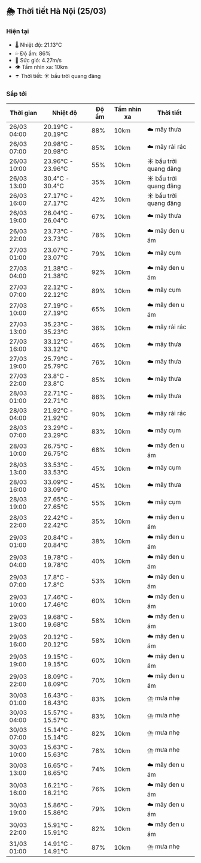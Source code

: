 ## 🌦️ Thời tiết Hà Nội (25/03)

### Hiện tại

- 🌡️ Nhiệt độ: 21.13℃
- 💦 Độ ẩm: 86%
- 💨 Sức gió: 4.27m/s
- 👁️ Tầm nhìn xa: 10km
- ☂️ Thời tiết: ☀️ bầu trời quang đãng

### Sắp tới

| Thời gian | Nhiệt độ | Độ ẩm | Tầm nhìn xa | Thời tiết |
| --- | --- | --- | --- | --- |
| 26/03 04:00 | 20.19℃ - 20.19℃ | 88% | 10km | ☁️ mây thưa |
| 26/03 07:00 | 20.98℃ - 20.98℃ | 85% | 10km | ☁️ mây rải rác |
| 26/03 10:00 | 23.96℃ - 23.96℃ | 55% | 10km | ☀️ bầu trời quang đãng |
| 26/03 13:00 | 30.4℃ - 30.4℃ | 35% | 10km | ☀️ bầu trời quang đãng |
| 26/03 16:00 | 27.17℃ - 27.17℃ | 42% | 10km | ☀️ bầu trời quang đãng |
| 26/03 19:00 | 26.04℃ - 26.04℃ | 67% | 10km | ☁️ mây thưa |
| 26/03 22:00 | 23.73℃ - 23.73℃ | 78% | 10km | ☁️ mây đen u ám |
| 27/03 01:00 | 23.07℃ - 23.07℃ | 79% | 10km | ☁️ mây cụm |
| 27/03 04:00 | 21.38℃ - 21.38℃ | 92% | 10km | ☁️ mây đen u ám |
| 27/03 07:00 | 22.12℃ - 22.12℃ | 89% | 10km | ☁️ mây cụm |
| 27/03 10:00 | 27.19℃ - 27.19℃ | 65% | 10km | ☁️ mây đen u ám |
| 27/03 13:00 | 35.23℃ - 35.23℃ | 36% | 10km | ☁️ mây rải rác |
| 27/03 16:00 | 33.12℃ - 33.12℃ | 46% | 10km | ☁️ mây thưa |
| 27/03 19:00 | 25.79℃ - 25.79℃ | 76% | 10km | ☁️ mây thưa |
| 27/03 22:00 | 23.8℃ - 23.8℃ | 85% | 10km | ☁️ mây thưa |
| 28/03 01:00 | 22.71℃ - 22.71℃ | 86% | 10km | ☁️ mây thưa |
| 28/03 04:00 | 21.92℃ - 21.92℃ | 90% | 10km | ☁️ mây rải rác |
| 28/03 07:00 | 23.29℃ - 23.29℃ | 83% | 10km | ☁️ mây cụm |
| 28/03 10:00 | 26.75℃ - 26.75℃ | 68% | 10km | ☁️ mây đen u ám |
| 28/03 13:00 | 33.53℃ - 33.53℃ | 45% | 10km | ☁️ mây cụm |
| 28/03 16:00 | 33.09℃ - 33.09℃ | 45% | 10km | ☁️ mây thưa |
| 28/03 19:00 | 27.65℃ - 27.65℃ | 55% | 10km | ☁️ mây cụm |
| 28/03 22:00 | 22.42℃ - 22.42℃ | 35% | 10km | ☁️ mây đen u ám |
| 29/03 01:00 | 20.84℃ - 20.84℃ | 38% | 10km | ☁️ mây đen u ám |
| 29/03 04:00 | 19.78℃ - 19.78℃ | 40% | 10km | ☁️ mây đen u ám |
| 29/03 07:00 | 17.8℃ - 17.8℃ | 53% | 10km | ☁️ mây đen u ám |
| 29/03 10:00 | 17.46℃ - 17.46℃ | 60% | 10km | ☁️ mây đen u ám |
| 29/03 13:00 | 19.68℃ - 19.68℃ | 58% | 10km | ☁️ mây đen u ám |
| 29/03 16:00 | 20.12℃ - 20.12℃ | 58% | 10km | ☁️ mây đen u ám |
| 29/03 19:00 | 19.15℃ - 19.15℃ | 60% | 10km | ☁️ mây đen u ám |
| 29/03 22:00 | 18.09℃ - 18.09℃ | 70% | 10km | ☁️ mây đen u ám |
| 30/03 01:00 | 16.43℃ - 16.43℃ | 83% | 10km | ⛈️ mưa nhẹ |
| 30/03 04:00 | 15.57℃ - 15.57℃ | 83% | 10km | ⛈️ mưa nhẹ |
| 30/03 07:00 | 15.14℃ - 15.14℃ | 82% | 10km | ⛈️ mưa nhẹ |
| 30/03 10:00 | 15.63℃ - 15.63℃ | 78% | 10km | ⛈️ mưa nhẹ |
| 30/03 13:00 | 16.65℃ - 16.65℃ | 74% | 10km | ☁️ mây đen u ám |
| 30/03 16:00 | 16.21℃ - 16.21℃ | 76% | 10km | ☁️ mây đen u ám |
| 30/03 19:00 | 15.86℃ - 15.86℃ | 79% | 10km | ☁️ mây đen u ám |
| 30/03 22:00 | 15.91℃ - 15.91℃ | 82% | 10km | ☁️ mây đen u ám |
| 31/03 01:00 | 14.91℃ - 14.91℃ | 87% | 10km | ⛈️ mưa nhẹ |
